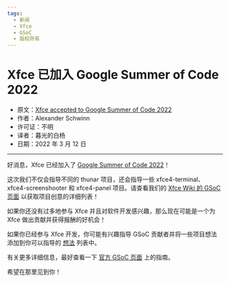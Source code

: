 ```yaml
---
tags:
  - 新闻
  - Xfce
  - GSoC
  - 版权所有
---
```


# Xfce 已加入 Google Summer of Code 2022

- 原文：[Xfce accepted to Google Summer of Code 2022](https://alexxcons.github.io/blogpost_4.html)
- 作者：Alexander Schwinn
- 许可证：不明
- 译者：暮光的白杨
- 日期：2022 年 3 月 12 日

---

好消息，Xfce 已经加入了 [Google Summer of Code 2022](https://summerofcode.withgoogle.com/programs/2022/organizations/xfce)！

这次我们不仅会指导不同的 thunar 项目，还会指导一些 xfce4-terminal、xfce4-screenshooter 和 xfce4-panel 项目。请查看我们的 [Xfce Wiki 的 GSoC 页面](https://wiki.xfce.org/projects/gsoc/start) 以获取项目创意的详细列表！

如果你还没有过多地参与 Xfce 并且对软件开发感兴趣，那么现在可能是一个为 Xfce 做出贡献并获得报酬的好机会！

如果你已经参与 Xfce 开发，你可能有兴趣指导 GSoC 贡献者并将一些项目想法添加到你可以指导的 [想法](https://wiki.xfce.org/projects/gsoc/start#project_ideas) 列表中。

有关更多详细信息，最好查看一下 [官方 GSoC 页面](https://summerofcode.withgoogle.com/) 上的指南。

希望在那里见到你！